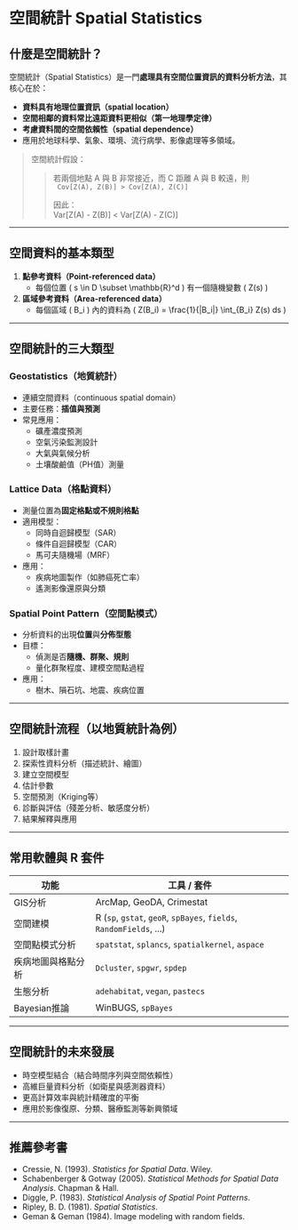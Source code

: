 # 空間統計 Spatial Statistics
## 什麼是空間統計？

空間統計（Spatial Statistics）是一門**處理具有空間位置資訊的資料分析方法**，其核心在於：

- **資料具有地理位置資訊（spatial location）**
- **空間相鄰的資料常比遠距資料更相似（第一地理學定律）**
- **考慮資料間的空間依賴性（spatial dependence）**  
- 應用於地球科學、氣象、環境、流行病學、影像處理等多領域。

> 空間統計假設：  
> > 若兩個地點 A 與 B 非常接近，而 C 距離 A 與 B 較遠，則  
> >``` Cov[Z(A), Z(B)] > Cov[Z(A), Z(C)]```
> >
> > 
> > 因此：  
> > Var[Z(A) - Z(B)] < Var[Z(A) - Z(C)]

---

## 空間資料的基本類型

1. **點參考資料（Point-referenced data）**  
   - 每個位置 \( s \in D \subset \mathbb{R}^d \) 有一個隨機變數 \( Z(s) \)
2. **區域參考資料（Area-referenced data）**  
   - 每個區域 \( B_i \) 內的資料為 \( Z(B_i) = \frac{1}{|B_i|} \int_{B_i} Z(s) ds \)

---

## 空間統計的三大類型

### Geostatistics（地質統計）

- 連續空間資料（continuous spatial domain）
- 主要任務：**插值與預測**
- 常見應用：
  - 礦產濃度預測
  - 空氣污染監測設計
  - 大氣與氣候分析
  - 土壤酸鹼值（PH值）測量

### Lattice Data（格點資料）

- 測量位置為**固定格點或不規則格點**
- 適用模型：
  - 同時自迴歸模型（SAR）
  - 條件自迴歸模型（CAR）
  - 馬可夫隨機場（MRF）
- 應用：
  - 疾病地圖製作（如肺癌死亡率）
  - 遙測影像還原與分類

### Spatial Point Pattern（空間點模式）

- 分析資料的出現**位置**與**分佈型態**
- 目標：
  - 偵測是否**隨機、群聚、規則**
  - 量化群聚程度、建模空間點過程
- 應用：
  - 樹木、隕石坑、地震、疾病位置

---

## 空間統計流程（以地質統計為例）

1. 設計取樣計畫  
2. 探索性資料分析（描述統計、繪圖）  
3. 建立空間模型  
4. 估計參數  
5. 空間預測（Kriging等）  
6. 診斷與評估（殘差分析、敏感度分析）  
7. 結果解釋與應用

---

## 常用軟體與 R 套件

| 功能 | 工具 / 套件 |
|------|--------------|
| GIS分析 | ArcMap, GeoDA, Crimestat |
| 空間建模 | R (`sp`, `gstat`, `geoR`, `spBayes`, `fields`, `RandomFields`, ...) |
| 空間點模式分析 | `spatstat`, `splancs`, `spatialkernel`, `aspace` |
| 疾病地圖與格點分析 | `Dcluster`, `spgwr`, `spdep` |
| 生態分析 | `adehabitat`, `vegan`, `pastecs` |
| Bayesian推論 | WinBUGS, `spBayes` |

---

## 空間統計的未來發展

- 時空模型結合（結合時間序列與空間依賴性）
- 高維巨量資料分析（如衛星與感測器資料）
- 更高計算效率與統計精確度的平衡
- 應用於影像復原、分類、醫療監測等新興領域

---

## 推薦參考書

- Cressie, N. (1993). *Statistics for Spatial Data*. Wiley.  
- Schabenberger & Gotway (2005). *Statistical Methods for Spatial Data Analysis*. Chapman & Hall.  
- Diggle, P. (1983). *Statistical Analysis of Spatial Point Patterns*.  
- Ripley, B. D. (1981). *Spatial Statistics*.  
- Geman & Geman (1984). Image modeling with random fields.
